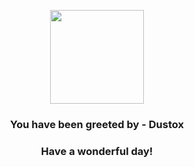 <p align="center">
    <img src="https://raw.githubusercontent.com/PokeAPI/sprites/master/sprites/pokemon/269.png" width="150" height="150">
</p>
<h3 align="center">You have been greeted by - <b>Dustox</b></h3>
<h3 align="center">Have a wonderful day!</h3>
